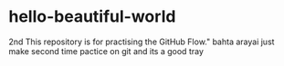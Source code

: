 # hello-beautiful-world
2nd This repository is for practising the GitHub Flow."
 bahta arayai just make second time pactice on git and its a good tray
